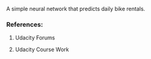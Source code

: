 A simple neural network that predicts daily bike rentals.

### References:

1. Udacity Forums

2. Udacity Course Work
